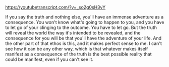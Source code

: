 https://youtubetranscript.com/?v=_so2g0sH3vY

 If you say the truth and nothing else, you'll have an immense adventure as a consequence. You won't know what's going to happen to you, and you have to let go of your clinging to the outcome. You have to let go. But the truth will reveal the world the way it's intended to be revealed, and the consequence for you will be that you'll have the adventure of your life. And the other part of that ethos is this, and it makes perfect sense to me. I can't see how it can be any other way, which is that whatever makes itself manifest as a consequence of the truth is the best possible reality that could be manifest, even if you can't see it.